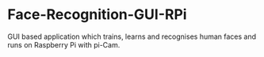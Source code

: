 # Face-Recognition-GUI-RPi
GUI based application which trains, learns and recognises human faces and runs on Raspberry Pi with pi-Cam.
